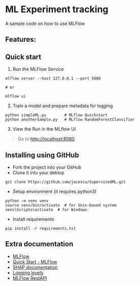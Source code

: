 # ML Experiment tracking
A sample code on how to use MLFlow

Features:
- 

## Quick start
1. Run the MLFlow Service
```
mlflow server --host 127.0.0.1 --port 5080

# or

mlflow ui
```

2. Train a model and prepare metadata for logging 
```
python simpleML.py        # MLflow Quickstart
python anotherSample.py   # MLflow RandomForestClassifier
```

3. View the Run in the MLflow UI
> Go to [http://localhost:8080](http://localhost:5080)

## Installing using GitHub
- Fork the project into your GitHub
- Clone it into your dektop
```
git clone https://github.com/jacesca/SupervisedML.git
```
- Setup environment (it requires python3)
```
python -m venv venv
source venv/bin/activate  # for Unix-based system
venv\Scripts\activate  # for Windows
```
- Install requirements
```
pip install -r requirements.txt
```

## Extra documentation
- [MLFlow](https://mlflow.org/)
- [Quick Start - MLFlow](https://mlflow.org/docs/latest/getting-started/intro-quickstart/index.html)
- [SHAP documentation](shap.readthedocs.io)
- [Logging levels](https://docs.python.org/3/library/logging.html#levels)
- [MLFlow RestAPI](https://mlflow.org/docs/latest/rest-api.html#create-experiment)

